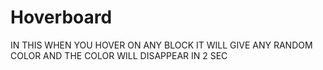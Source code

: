 # Hoverboard

IN THIS WHEN YOU HOVER ON ANY BLOCK IT WILL GIVE ANY RANDOM COLOR AND THE COLOR WILL DISAPPEAR IN 2 SEC 

